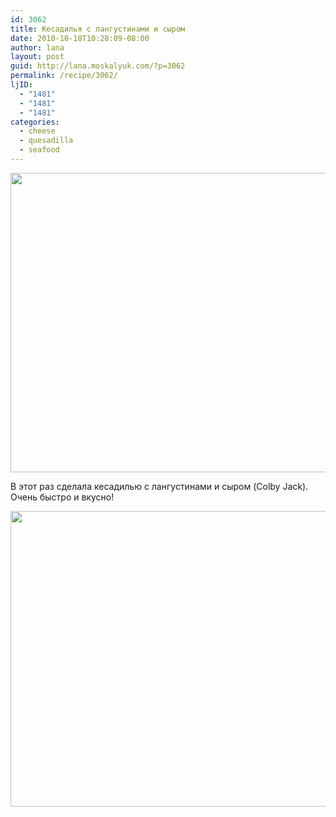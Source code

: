 ```yaml
---
id: 3062
title: Кесадилья с лангустинами и сыром
date: 2010-10-18T10:28:09-08:00
author: lana
layout: post
guid: http://lana.moskalyuk.com/?p=3062
permalink: /recipe/3062/
ljID:
  - "1481"
  - "1481"
  - "1481"
categories:
  - cheese
  - quesadilla
  - seafood
---
```

<img loading="lazy" class="alignnone" title="quesadilla" src="http://farm5.static.flickr.com/4066/5080430786_93a8cc650e_z.jpg" alt="" width="640" height="479" />

В этот раз сделала кесадилью с лангустинами и сыром (Colby Jack). Очень быстро и вкусно!

<img loading="lazy" class="alignnone" title="quesadilla" src="http://farm5.static.flickr.com/4038/5080432602_5c239518d7_z.jpg" alt="" width="640" height="473" />